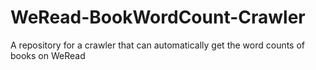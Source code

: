 # WeRead-BookWordCount-Crawler
A repository for a crawler that can automatically get the word counts of books on WeRead
